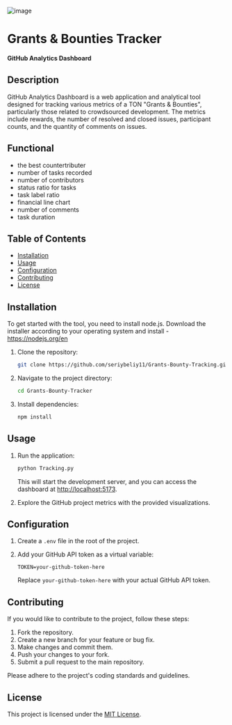 ![image](https://github.com/seriybeliy11/Grants-Bounty-Tracker/assets/129196368/2bf89dd0-acc7-44eb-8164-58755982b55e)


# Grants & Bounties Tracker

**GitHub Analytics Dashboard**

## Description

GitHub Analytics Dashboard is a web application and analytical tool designed for tracking various metrics of a TON "Grants & Bounties", particularly those related to crowdsourced development. The metrics include rewards, the number of resolved and closed issues, participant counts, and the quantity of comments on issues.

## Functional
- the best countertributer 
- number of tasks recorded
- number of contributors 
- status ratio for tasks 
- task label ratio 
- financial line chart 
- number of comments 
- task duration 

## Table of Contents

- [Installation](#installation)
- [Usage](#usage)
- [Configuration](#configuration)
- [Contributing](#contributing)
- [License](#license)

## Installation
To get started with the tool, you need to install node.js. Download the installer according to your operating system and install - https://nodejs.org/en

1. Clone the repository:

   ```bash
   git clone https://github.com/seriybeliy11/Grants-Bounty-Tracking.git
   ```

2. Navigate to the project directory:

   ```bash
   cd Grants-Bounty-Tracker
   ```

3. Install dependencies:

   ```bash
   npm install
   ```

## Usage

1. Run the application:

   ```bash
   python Tracking.py
   ```

   This will start the development server, and you can access the dashboard at [http://localhost:5173](http://localhost:5173).

2. Explore the GitHub project metrics with the provided visualizations.

## Configuration

1. Create a `.env` file in the root of the project.

2. Add your GitHub API token as a virtual variable:

   ```env
   TOKEN=your-github-token-here
   ```

   Replace `your-github-token-here` with your actual GitHub API token.

## Contributing

If you would like to contribute to the project, follow these steps:

1. Fork the repository.
2. Create a new branch for your feature or bug fix.
3. Make changes and commit them.
4. Push your changes to your fork.
5. Submit a pull request to the main repository.

Please adhere to the project's coding standards and guidelines.

## License

This project is licensed under the [MIT License](LICENSE).
